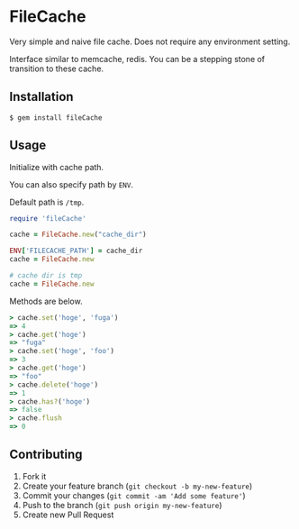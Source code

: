 # FileCache

Very simple and naive file cache. Does not require any environment setting.

Interface similar to memcache, redis. You can be a stepping stone of transition to these cache.

## Installation

    $ gem install fileCache

## Usage
Initialize with cache path.

You can also specify path by `ENV`.

Default path is `/tmp`.

```ruby
require 'fileCache'

cache = FileCache.new("cache_dir")

ENV['FILECACHE_PATH'] = cache_dir
cache = FileCache.new

# cache dir is tmp
cache = FileCache.new
```

Methods are below.
```ruby
> cache.set('hoge', 'fuga')
=> 4
> cache.get('hoge')
=> "fuga"
> cache.set('hoge', 'foo')
=> 3
> cache.get('hoge')
=> "foo"
> cache.delete('hoge')
=> 1
> cache.has?('hoge')
=> false
> cache.flush
=> 0
```

## Contributing

1. Fork it
2. Create your feature branch (`git checkout -b my-new-feature`)
3. Commit your changes (`git commit -am 'Add some feature'`)
4. Push to the branch (`git push origin my-new-feature`)
5. Create new Pull Request
